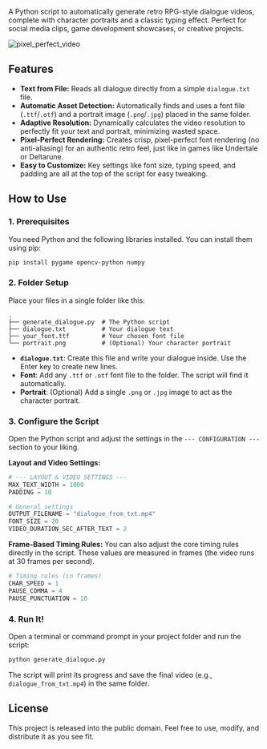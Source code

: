 A Python script to automatically generate retro RPG-style dialogue videos, complete with character portraits and a classic typing effect. Perfect for social media clips, game development showcases, or creative projects.

![pixel_perfect_video](https://github.com/user-attachments/assets/36d34cea-eeb7-4df0-a8c2-a77a26b37d8b)


## Features

*   **Text from File:** Reads all dialogue directly from a simple `dialogue.txt` file.
*   **Automatic Asset Detection:** Automatically finds and uses a font file (`.ttf`/`.otf`) and a portrait image (`.png`/`.jpg`) placed in the same folder.
*   **Adaptive Resolution:** Dynamically calculates the video resolution to perfectly fit your text and portrait, minimizing wasted space.
*   **Pixel-Perfect Rendering:** Creates crisp, pixel-perfect font rendering (no anti-aliasing) for an authentic retro feel, just like in games like Undertale or Deltarune.
*   **Easy to Customize:** Key settings like font size, typing speed, and padding are all at the top of the script for easy tweaking.

## How to Use

### 1. Prerequisites

You need Python and the following libraries installed. You can install them using pip:

```bash
pip install pygame opencv-python numpy
```

### 2. Folder Setup

Place your files in a single folder like this:

```
.
├── generate_dialogue.py  # The Python script
├── dialogue.txt          # Your dialogue text
├── your_font.ttf         # Your chosen font file
└── portrait.png          # (Optional) Your character portrait
```

*   **`dialogue.txt`**: Create this file and write your dialogue inside. Use the Enter key to create new lines.
*   **Font**: Add any `.ttf` or `.otf` font file to the folder. The script will find it automatically.
*   **Portrait**: (Optional) Add a single `.png` or `.jpg` image to act as the character portrait.

### 3. Configure the Script

Open the Python script and adjust the settings in the `--- CONFIGURATION ---` section to your liking.

**Layout and Video Settings:**
```python
# --- LAYOUT & VIDEO SETTINGS ---
MAX_TEXT_WIDTH = 1000
PADDING = 10

# General settings
OUTPUT_FILENAME = "dialogue_from_txt.mp4"
FONT_SIZE = 20
VIDEO_DURATION_SEC_AFTER_TEXT = 2
```

**Frame-Based Timing Rules:**
You can also adjust the core timing rules directly in the script. These values are measured in frames (the video runs at 30 frames per second).

```python
# Timing rules (in frames)
CHAR_SPEED = 1
PAUSE_COMMA = 4
PAUSE_PUNCTUATION = 10
```

### 4. Run It!

Open a terminal or command prompt in your project folder and run the script:

```bash
python generate_dialogue.py
```

The script will print its progress and save the final video (e.g., `dialogue_from_txt.mp4`) in the same folder.

## License

This project is released into the public domain. Feel free to use, modify, and distribute it as you see fit.
